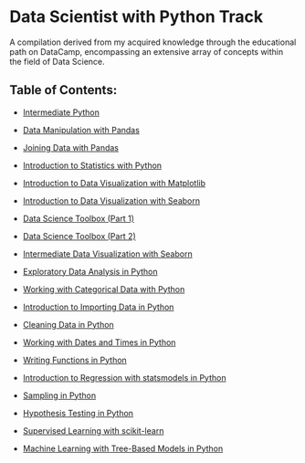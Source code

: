 # Data Scientist with Python Track
A compilation derived from my acquired knowledge through the educational path on DataCamp, encompassing an extensive array of concepts within the field of Data Science.

## Table of Contents:
- <a href="https://github.com/anxta/Data-Scientist-with-Python-Track/tree/main/Intermediate%20Python">Intermediate Python</a>
- <a href="https://github.com/anxta/Data-Scientist-with-Python-Track/tree/main/Data%20Manipulation%20with%20Pandas" > Data Manipulation with Pandas </a>
- <a href="https://github.com/anxta/Data-Scientist-with-Python-Track/tree/main/Joining%20Data%20with%20Pandas" > Joining Data with Pandas </a>
- <a href="https://github.com/anxta/Data-Scientist-with-Python-Track/tree/main/Introduction%20to%20Statistics%20with%20Python" > Introduction to Statistics with Python </a>

- <a href="https://github.com/anxta/Data-Scientist-with-Python-Track/tree/main/Introduction%20to%20Data%20Visualization%20with%20Matplotlib"> Introduction to Data Visualization with Matplotlib</a> 
- <a href="https://github.com/anxta/Data-Scientist-with-Python-Track/tree/main/Introduction%20to%20Data%20Visualization%20with%20Seaborn">  Introduction to Data Visualization with Seaborn </a> 
- <a href="https://github.com/anxta/Data-Scientist-with-Python-Track/tree/main/Data%20Science%20Toolbox%20(Part%201)"> Data Science Toolbox (Part 1) </a>

- <a href="https://github.com/anxta/Data-Scientist-with-Python-Track/tree/main/Python%20Data%20Science%20Toolbox%20(Part%202) " > Data Science Toolbox (Part 2) </a>
  
- <a href= "https://github.com/anxta/Data-Scientist-with-Python-Track/tree/main/Intermediate%20Data%20Visualization%20with%20Seaborn" > Intermediate Data Visualization with Seaborn </a>

- <a href="https://github.com/anxta/Data-Scientist-with-Python-Track/tree/main/Exploratory%20Data%20Analysis%20in%20Python" > Exploratory Data Analysis in Python </a>

- <a href= "https://github.com/anxta/Data-Scientist-with-Python-Track/blob/main/Working%20with%20Categorical%20Data%20with%20Python" > Working with Categorical Data with Python </a>

- <a href="https://github.com/anxta/Data-Scientist-with-Python-Track/tree/main/Introduction%20to%20Importing%20Data%20in%20Python" > Introduction to Importing Data in Python </a>

- <a href= "https://github.com/anxta/Data-Scientist-with-Python-Track/tree/main/Cleaning%20Data%20in%20Python" > Cleaning Data in Python</a>

- <a href= "https://github.com/anxta/Data-Scientist-with-Python-Track/tree/main/Working%20with%20Dates%20and%20Times%20in%20Python" > Working with Dates and Times in Python </a>

- <a href= "https://github.com/anxta/Data-Scientist-with-Python-Track/tree/main/Writing%20Functions%20in%20Python" >  Writing Functions in Python </a>

- <a href= "https://github.com/anxta/Data-Scientist-with-Python-Track/tree/main/Introduction%20to%20Regression%20with%20statsmodels%20in%20Python" > Introduction to Regression with statsmodels in Python </a>

- <a href= "https://github.com/anxta/Data-Scientist-with-Python-Track/tree/main/Sampling%20in%20Python" > Sampling in Python  </a>

- <a href= "https://github.com/anxta/Data-Scientist-with-Python-Track/tree/main/Hypothesis%20Testing%20in%20Python" > Hypothesis Testing in Python </a>

- <a href= "https://github.com/anxta/Data-Scientist-with-Python-Track/tree/main/Supervised%20Learning%20with%20scikit-learn" > Supervised Learning with scikit-learn </a>

- <a href= "https://github.com/anxta/Data-Scientist-with-Python-Track/tree/main/Machine%20Learning%20with%20Tree-Based%20Models%20in%20Python" > Machine Learning with Tree-Based Models in Python </a>
